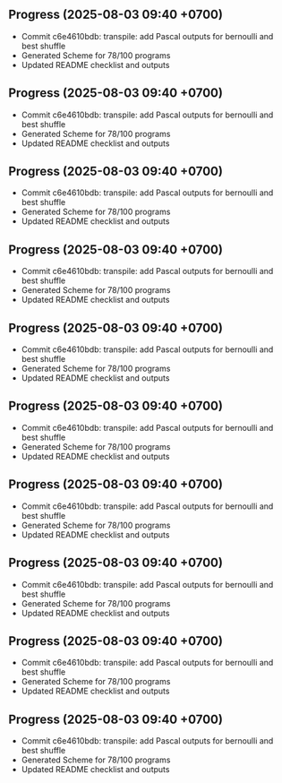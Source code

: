## Progress (2025-08-03 09:40 +0700)
- Commit c6e4610bdb: transpile: add Pascal outputs for bernoulli and best shuffle
- Generated Scheme for 78/100 programs
- Updated README checklist and outputs

## Progress (2025-08-03 09:40 +0700)
- Commit c6e4610bdb: transpile: add Pascal outputs for bernoulli and best shuffle
- Generated Scheme for 78/100 programs
- Updated README checklist and outputs

## Progress (2025-08-03 09:40 +0700)
- Commit c6e4610bdb: transpile: add Pascal outputs for bernoulli and best shuffle
- Generated Scheme for 78/100 programs
- Updated README checklist and outputs

## Progress (2025-08-03 09:40 +0700)
- Commit c6e4610bdb: transpile: add Pascal outputs for bernoulli and best shuffle
- Generated Scheme for 78/100 programs
- Updated README checklist and outputs

## Progress (2025-08-03 09:40 +0700)
- Commit c6e4610bdb: transpile: add Pascal outputs for bernoulli and best shuffle
- Generated Scheme for 78/100 programs
- Updated README checklist and outputs

## Progress (2025-08-03 09:40 +0700)
- Commit c6e4610bdb: transpile: add Pascal outputs for bernoulli and best shuffle
- Generated Scheme for 78/100 programs
- Updated README checklist and outputs

## Progress (2025-08-03 09:40 +0700)
- Commit c6e4610bdb: transpile: add Pascal outputs for bernoulli and best shuffle
- Generated Scheme for 78/100 programs
- Updated README checklist and outputs

## Progress (2025-08-03 09:40 +0700)
- Commit c6e4610bdb: transpile: add Pascal outputs for bernoulli and best shuffle
- Generated Scheme for 78/100 programs
- Updated README checklist and outputs

## Progress (2025-08-03 09:40 +0700)
- Commit c6e4610bdb: transpile: add Pascal outputs for bernoulli and best shuffle
- Generated Scheme for 78/100 programs
- Updated README checklist and outputs

## Progress (2025-08-03 09:40 +0700)
- Commit c6e4610bdb: transpile: add Pascal outputs for bernoulli and best shuffle
- Generated Scheme for 78/100 programs
- Updated README checklist and outputs

